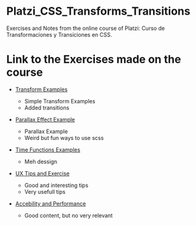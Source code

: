 # Platzi_CSS_Transforms_Transitions

Exercises and Notes from the online course of Platzi: Curso de Transformaciones y Transiciones en CSS. 

# Link to the Exercises made on the course

- [Transform Examples](https://bl4ky113.github.io/Platzi_CSS_Transforms_Transitions/transform_examples.html)
  - Simple Transform Examples
  - Added transitions
  
- [Parallax Effect Example](https://bl4ky113.github.io/Platzi_CSS_Transforms_Transitions/parallax.html)
  - Parallax Example
  - Weird but fun ways to use scss
  
- [Time Functions Examples](https://bl4ky113.github.io/Platzi_CSS_Transforms_Transitions/time_functions.html)
  - Meh dessign
  
- [UX Tips and Exercise](https://bl4ky113.github.io/Platzi_CSS_Transforms_Transitions/ux_tips.html)
  - Good and interesting tips
  - Very usefull tips
  
- [Accebility and Performance](https://bl4ky113.github.io/Platzi_CSS_Transforms_Transitions/aceleracion_hardware.html)
  - Good content, but no very relevant
